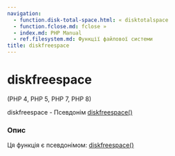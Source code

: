```yaml
---
navigation:
  - function.disk-total-space.html: « disktotalspace
  - function.fclose.md: fclose »
  - index.md: PHP Manual
  - ref.filesystem.md: Функції файлової системи
title: diskfreespace
---
```

# diskfreespace

(PHP 4, PHP 5, PHP 7, PHP 8)

diskfreespace - Псевдонім [diskfreespace()](function.disk-free-space.md)

### Опис

Ця функція є псевдонімом: [diskfreespace()](function.disk-free-space.md)
